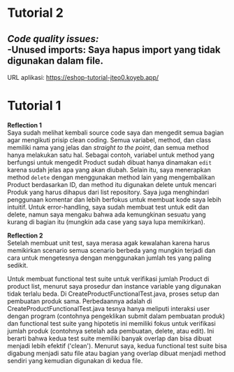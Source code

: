 # Tutorial 2
<i>Code quality issues:</i></br>
 -Unused imports: Saya hapus import yang tidak digunakan dalam file.
 - 
URL aplikasi: https://eshop-tutorial-jteo0.koyeb.app/
# Tutorial 1
<b>Reflection 1</b></br>
Saya sudah melihat kembali source code saya dan mengedit semua bagian agar mengikuti prisip clean coding. Semua variabel, method, dan class memiliki nama yang jelas dan <i>straight to the point</i>, dan semua method hanya melakukan satu hal. Sebagai contoh, variabel untuk method yang berfungsi untuk mengedit Product sudah dibuat hanya dinamakan <code>edit</code> karena sudah jelas apa yang akan diubah. Selain itu, saya menerapkan method <code>delete</code> dengan menggunakan method lain yang mengembalikan Product berdasarkan ID, dan method itu digunakan delete untuk mencari Produk yang harus dihapus dari list repository. Saya juga menghindari penggunaan komentar dan lebih berfokus untuk membuat kode saya lebih intuitif. Untuk error-handling, saya sudah membuat test untuk edit dan delete, namun saya mengaku bahwa ada kemungkinan sesuatu yang kurang di bagian itu (mungkin ada case yang saya lupa memikirkan). 
<p></p>
<b>Reflection 2</b></br>
Setelah membuat unit test, saya merasa agak kewalahan karena harus memikirkan scenario semua scenario berbeda yang mungkin terjadi dan cara untuk mengetesnya dengan menggunakan jumlah tes yang paling sedikit.
<p></p>
Untuk membuat functional test suite untuk verifikasi jumlah Product di product list, menurut saya prosedur dan instance variable yang digunakan tidak terlalu beda. Di CreateProductFunctionalTest.java, proses setup dan pembuatan produk sama. Perbedaannya adalah di CreateProductFunctionalTest.java tesnya hanya meliputi interaksi user dengan program (contohnya pengeklikan submit dalam pembuatan produk) dan functional test suite yang hipotetis ini memiliki fokus untuk verifikasi jumlah produk (contohnya setelah ada pembuatan, delete, atau edit). Ini berarti bahwa kedua test suite memiliki banyak overlap dan bisa dibuat menjadi lebih efektif ('clean'). Menurut saya, kedua functional test suite bisa digabung menjadi satu file atau bagian yang overlap dibuat menjadi method sendiri yang kemudian digunakan di kedua file.
